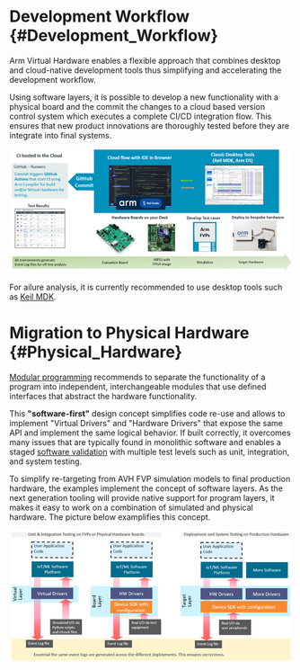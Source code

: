 # Development Workflow {#Development_Workflow}

Arm Virtual Hardware enables a flexible approach that combines desktop and cloud-native development tools thus simplifying and accelerating the development workflow.

Using software layers, it is possible to develop a new functionality with a physical board and the commit the changes to a cloud based version control system which executes a complete CI/CD integration flow. This ensures that new product innovations are thoroughly tested before they are integrate into final systems.

![Development Workflow](./images/workflow.png "Development Workflow")

For ailure analysis, it is currently recommended to use desktop tools such as [Keil MDK](https://www.keil.arm.com/).

# Migration to Physical Hardware {#Physical_Hardware}

[Modular programming](https://en.wikipedia.org/wiki/Modular_programming) recommends to separate the functionality of a program into independent, interchangeable modules that use defined interfaces that abstract the hardware functionality.

This **"software-first"** design concept simplifies code re-use and allows to implement "Virtual Drivers" and "Hardware Drivers" that expose the same API and implement the same logical behavior. If built correctly, it overcomes many issues that are typically found in monolithic software and enables a staged [software validation](https://en.wikipedia.org/wiki/Software_testing) with multiple test levels such as unit, integration, and system testing.

To simplify re-targeting from AVH FVP simulation models to final production hardware, the examples implement the concept of software layers. As the next generation tooling will provide native support for program layers, it makes it easy to work on a combination of simulated and physical hardware. The picture below examplifies this concept.

![AVH Re-target to Hardware](./images/simulation2hardware.png "Re-target from Simulation to Hardware")
